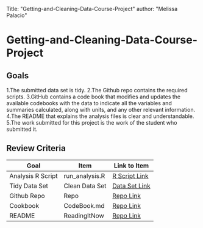 Title: "Getting-and-Cleaning-Data-Course-Project"
author: "Melissa Palacio"


# Getting-and-Cleaning-Data-Course-Project

## Goals

1.The submitted data set is tidy.
2.The Github repo contains the required scripts.
3.GitHub contains a code book that modifies and updates the available codebooks with the data to indicate all the variables and summaries calculated, along with units, and any other relevant information.
4.The README that explains the analysis files is clear and understandable.
5.The work submitted for this project is the work of the student who submitted it.

## Review Criteria

Goal | Item | Link to Item
--- | --- | ---
Analysis R Script |  run_analysis.R |  [R Script Link](... "run_analysis.R")
Tidy Data Set |  Clean Data Set |  [Data Set Link](... "tidyData.txt")
Github Repo | Repo |  [Repo Link](..."Repo")
Cookbook | CodeBook.md |  [Repo Link](... "CodeBook.md")
README | ReadingItNow |  [Repo Link](... "README.md")